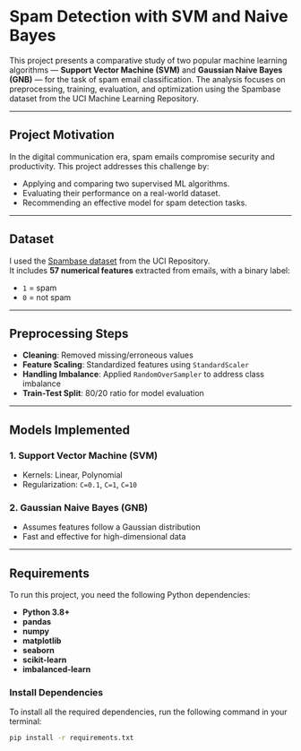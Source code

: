 # Spam Detection with SVM and Naive Bayes

This project presents a comparative study of two popular machine learning algorithms — **Support Vector Machine (SVM)** and **Gaussian Naive Bayes (GNB)** — for the task of spam email classification. The analysis focuses on preprocessing, training, evaluation, and optimization using the Spambase dataset from the UCI Machine Learning Repository.

---

## Project Motivation

In the digital communication era, spam emails compromise security and productivity. This project addresses this challenge by:
- Applying and comparing two supervised ML algorithms.
- Evaluating their performance on a real-world dataset.
- Recommending an effective model for spam detection tasks.

---

## Dataset

I used the [Spambase dataset](https://archive.ics.uci.edu/dataset/94/spambase) from the UCI Repository.  
It includes **57 numerical features** extracted from emails, with a binary label:  
- `1` = spam  
- `0` = not spam

---

## Preprocessing Steps

- **Cleaning**: Removed missing/erroneous values
- **Feature Scaling**: Standardized features using `StandardScaler`
- **Handling Imbalance**: Applied `RandomOverSampler` to address class imbalance
- **Train-Test Split**: 80/20 ratio for model evaluation

---

## Models Implemented

### 1. **Support Vector Machine (SVM)**
- Kernels: Linear, Polynomial
- Regularization: `C=0.1`, `C=1`, `C=10`

### 2. **Gaussian Naive Bayes (GNB)**
- Assumes features follow a Gaussian distribution
- Fast and effective for high-dimensional data

---

##  Requirements

To run this project, you need the following Python dependencies:

- **Python 3.8+**
- **pandas**
- **numpy**
- **matplotlib**
- **seaborn**
- **scikit-learn**
- **imbalanced-learn**

### Install Dependencies

To install all the required dependencies, run the following command in your terminal:

```bash
pip install -r requirements.txt

